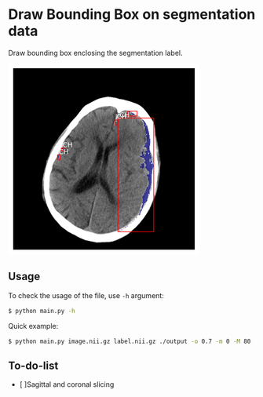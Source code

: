 # Draw Bounding Box on segmentation data

Draw bounding box enclosing the segmentation label.

![Bounding box with segmentation label](./bbox.png)

## Usage
To check the usage of the file, use `-h` argument:
```bash
$ python main.py -h
```

Quick example:
```bash
$ python main.py image.nii.gz label.nii.gz ./output -o 0.7 -m 0 -M 80
```

## To-do-list
- [ ]Sagittal and coronal slicing
